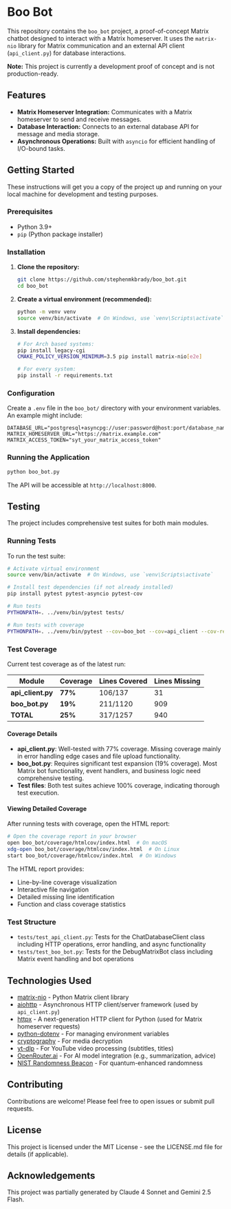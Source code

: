 # Boo Bot

This repository contains the `boo_bot` project, a proof-of-concept Matrix chatbot designed to interact with a Matrix homeserver. It uses the `matrix-nio` library for Matrix communication and an external API client (`api_client.py`) for database interactions.

**Note:** This project is currently a development proof of concept and is not production-ready.

## Features

*   **Matrix Homeserver Integration:** Communicates with a Matrix homeserver to send and receive messages.
*   **Database Interaction:** Connects to an external database API for message and media storage.
*   **Asynchronous Operations:** Built with `asyncio` for efficient handling of I/O-bound tasks.

## Getting Started

These instructions will get you a copy of the project up and running on your local machine for development and testing purposes.

### Prerequisites

*   Python 3.9+
*   `pip` (Python package installer)

### Installation

1.  **Clone the repository:**

    ```bash
    git clone https://github.com/stephenmkbrady/boo_bot.git
    cd boo_bot
    ```

2.  **Create a virtual environment (recommended):**

    ```bash
    python -m venv venv
    source venv/bin/activate  # On Windows, use `venv\Scripts\activate`
    ```

3.  **Install dependencies:**

    ```bash
    # For Arch based systems:
    pip install legacy-cgi
    CMAKE_POLICY_VERSION_MINIMUM=3.5 pip install matrix-nio[e2e]
    
    # For every system:
    pip install -r requirements.txt
    ```

### Configuration

Create a `.env` file in the `boo_bot/` directory with your environment variables. An example might include:

```
DATABASE_URL="postgresql+asyncpg://user:password@host:port/database_name"
MATRIX_HOMESERVER_URL="https://matrix.example.com"
MATRIX_ACCESS_TOKEN="syt_your_matrix_access_token"
```

### Running the Application


```bash
python boo_bot.py
```

The API will be accessible at `http://localhost:8000`.

## Testing

The project includes comprehensive test suites for both main modules.

### Running Tests

To run the test suite:

```bash
# Activate virtual environment
source venv/bin/activate  # On Windows, use `venv\Scripts\activate`

# Install test dependencies (if not already installed)
pip install pytest pytest-asyncio pytest-cov

# Run tests
PYTHONPATH=. ../venv/bin/pytest tests/

# Run tests with coverage
PYTHONPATH=. ../venv/bin/pytest --cov=boo_bot --cov=api_client --cov-report=html --cov-report=term-missing tests/
```

### Test Coverage

Current test coverage as of the latest run:

| Module | Coverage | Lines Covered | Lines Missing |
|--------|----------|---------------|---------------|
| **api_client.py** | **77%** | 106/137 | 31 |
| **boo_bot.py** | **19%** | 211/1120 | 909 |
| **TOTAL** | **25%** | 317/1257 | 940 |

#### Coverage Details

- **api_client.py**: Well-tested with 77% coverage. Missing coverage mainly in error handling edge cases and file upload functionality.
- **boo_bot.py**: Requires significant test expansion (19% coverage). Most Matrix bot functionality, event handlers, and business logic need comprehensive testing.
- **Test files**: Both test suites achieve 100% coverage, indicating thorough test execution.

#### Viewing Detailed Coverage

After running tests with coverage, open the HTML report:

```bash
# Open the coverage report in your browser
open boo_bot/coverage/htmlcov/index.html  # On macOS
xdg-open boo_bot/coverage/htmlcov/index.html  # On Linux
start boo_bot/coverage/htmlcov/index.html  # On Windows
```

The HTML report provides:
- Line-by-line coverage visualization
- Interactive file navigation
- Detailed missing line identification
- Function and class coverage statistics

### Test Structure

- `tests/test_api_client.py`: Tests for the ChatDatabaseClient class including HTTP operations, error handling, and async functionality
- `tests/test_boo_bot.py`: Tests for the DebugMatrixBot class including Matrix event handling and bot operations

## Technologies Used

*   [matrix-nio](https://github.com/matrix-nio/matrix-nio) - Python Matrix client library
*   [aiohttp](https://docs.aiohttp.org/en/stable/) - Asynchronous HTTP client/server framework (used by `api_client.py`)
*   [httpx](https://www.python-httpx.org/) - A next-generation HTTP client for Python (used for Matrix homeserver requests)
*   [python-dotenv](https://pypi.org/project/python-dotenv/) - For managing environment variables
*   [cryptography](https://cryptography.io/en/latest/) - For media decryption
*   [yt-dlp](https://github.com/yt-dlp/yt-dlp) - For YouTube video processing (subtitles, titles)
*   [OpenRouter.ai](https://openrouter.ai/) - For AI model integration (e.g., summarization, advice)
*   [NIST Randomness Beacon](https://beacon.nist.gov/) - For quantum-enhanced randomness

## Contributing

Contributions are welcome! Please feel free to open issues or submit pull requests.

## License

This project is licensed under the MIT License - see the LICENSE.md file for details (if applicable).

## Acknowledgements

This project was partially generated by Claude 4 Sonnet and Gemini 2.5 Flash.
